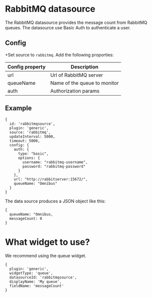 RabbitMQ datasource
====
The RabbitMQ datasource provides the message count from RabbitMQ queues. The datasource use Basic Auth to authenticate a user.

## Config
+Set source to `rabbitmq`. Add the following proporties:

| Config property | Description |
|--------|-------------|
|url|Url of RabbitMQ server|
|queueName|Name of the queue to monitor|
|auth|Authorization params|

## Example

```
{
  id: 'rabbitmqsource',
  plugin: 'generic',
  source: 'rabbitmq',
  updateInterval: 5000,
  timeout: 5000,
  config: {
    auth: {
      type: "basic",
      options: {
        username: "rabbitmq-username",
        password: "rabbitmq-password"
      }
    },
    url: "http://rabbitserver:15672/",  
    queueName: "Omnibus"
  }
}
```
The data source produces a JSON object like this:

```
{
  queueName: "Omnibus,
  messageCount: 0
}
```

# What widget to use?
We recommend using the queue widget.
```
{
  plugin: 'generic',
  widgetType: 'queue',
  datasourceId: 'rabbitmqsource',
  displayName: 'My queue',
  fieldName: 'messageCount'
}
```


